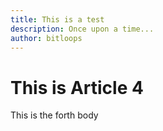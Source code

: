 ```yaml
---
title: This is a test
description: Once upon a time...
author: bitloops
---
```


# This is Article 4

This is the forth body
